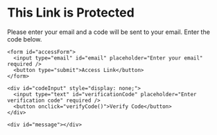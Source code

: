 <!DOCTYPE html>
<html lang="en">
<head>
  <meta charset="UTF-8">
  <meta name="viewport" content="width=device-width, initial-scale=1.0">
  <title>Secure Link Access</title>
  <link rel="stylesheet" href="style.css">
</head>
<body>
  <div class="container">
    <h1>This Link is Protected</h1>
    <p>Please enter your email and a code will be sent to your email. Enter the code below.</p>
    
    <form id="accessForm">
      <input type="email" id="email" placeholder="Enter your email" required />
      <button type="submit">Access Link</button>
    </form>
    
    <div id="codeInput" style="display: none;">
      <input type="text" id="verificationCode" placeholder="Enter verification code" required />
      <button onclick="verifyCode()">Verify Code</button>
    </div>
    
    <div id="message"></div>
  </div>
  <script src="script.js"></script>
</body>
</html>
